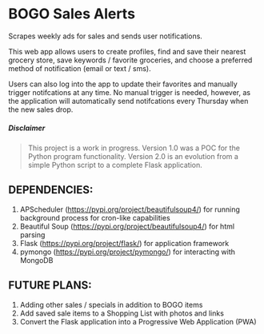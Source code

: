 # BOGO Sales Alerts
Scrapes weekly ads for sales and sends user notifications.

This web app allows users to create profiles, find and save their nearest grocery store, save keywords / favorite groceries, and choose a preferred method of notification (email or text / sms). 

Users can also log into the app to update their favorites and manually trigger notifcations at any time. No manual trigger is needed, however, as the application will automatically send notifcations every Thursday when the new sales drop. 

##### Disclaimer

> This project is a work in progress. Version 1.0 was a POC for the Python program functionality. 
> Version 2.0 is an evolution from a simple Python script to a complete Flask application.

## DEPENDENCIES:

1. APScheduler (https://pypi.org/project/beautifulsoup4/) for running background process for cron-like capabilities
2. Beautiful Soup (https://pypi.org/project/beautifulsoup4/) for html parsing
3. Flask (https://pypi.org/project/flask/) for application framework
4. pymongo (https://pypi.org/project/pymongo/) for interacting with MongoDB


## FUTURE PLANS: 
1. Adding other sales / specials in addition to BOGO items
2. Add saved sale items to a Shopping List with photos and links
3. Convert the Flask application into a Progressive Web Application (PWA)

